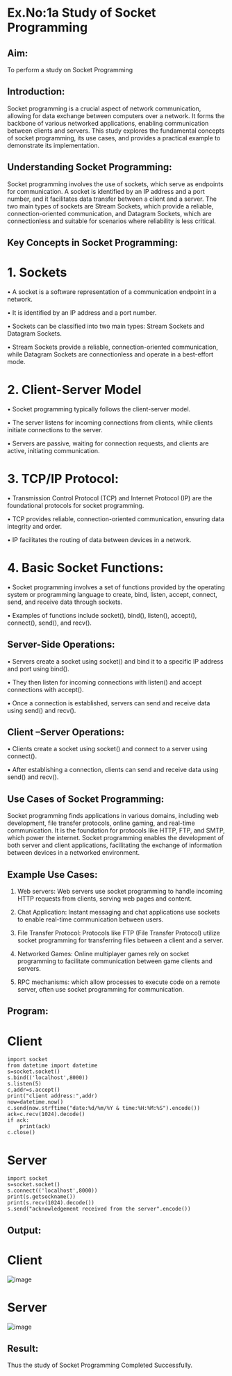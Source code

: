# Ex.No:1a  			Study of Socket Programming

## Aim:
To perform a study on Socket Programming

## Introduction:
Socket programming is a crucial aspect of network communication, allowing for data exchange between computers over a network. It forms the backbone of various networked applications, enabling communication between clients and servers. This study explores the fundamental concepts of socket programming, its use cases, and provides a practical example to demonstrate its implementation.

## Understanding Socket Programming:
Socket programming involves the use of sockets, which serve as endpoints for communication. A socket is identified by an IP address and a port number, and it facilitates data transfer between a client and a server. The two main types of sockets are Stream Sockets, which provide a reliable, connection-oriented communication, and Datagram Sockets, which are connectionless and suitable for scenarios where reliability is less critical.

## Key Concepts in Socket Programming:
# 1. Sockets
•	A socket is a software representation of a communication endpoint in a network.

•	It is identified by an IP address and a port number.

•	Sockets can be classified into two main types: Stream Sockets and Datagram Sockets.

•	Stream Sockets provide a reliable, connection-oriented communication, while Datagram Sockets are connectionless and operate in a best-effort mode.

# 2. Client-Server Model
•	Socket programming typically follows the client-server model.

•	The server listens for incoming connections from clients, while clients initiate connections to the server.

•	Servers are passive, waiting for connection requests, and clients are active, initiating communication.

# 3. TCP/IP Protocol:
•	Transmission Control Protocol (TCP) and Internet Protocol (IP) are the foundational protocols for socket programming.

•	TCP provides reliable, connection-oriented communication, ensuring data integrity and order.

•	IP facilitates the routing of data between devices in a network.

# 4. Basic Socket Functions:
•	Socket programming involves a set of functions provided by the operating system or programming language to create, bind, listen, accept, connect, send, and receive data through sockets.

•	Examples of functions include socket(), bind(), listen(), accept(), connect(), send(), and recv().

## Server-Side Operations:
•	Servers create a socket using socket() and bind it to a specific IP address and port using bind().

•	They then listen for incoming connections with listen() and accept connections with accept().

•	Once a connection is established, servers can send and receive data using send() and recv().

## Client –Server Operations:
• Clients create a socket using socket() and connect to a server using connect().

• After establishing a connection, clients can send and receive data using send() and recv().

## Use Cases of Socket Programming:
Socket programming finds applications in various domains, including web development, file transfer protocols, online gaming, and real-time communication. It is the foundation for protocols like HTTP, FTP, and SMTP, which power the internet. Socket programming enables the development of both server and client applications, facilitating the exchange of information between devices in a networked environment.

## Example Use Cases:
1.	Web servers: Web servers use socket programming to handle incoming HTTP requests from clients, serving web pages and content.
   
2.	Chat Application: Instant messaging and chat applications use sockets to enable real-time communication between users.
   
3.	File Transfer Protocol: Protocols like FTP (File Transfer Protocol) utilize socket programming for transferring files between a client and a server.

4.	Networked Games: Online multiplayer games rely on socket programming to facilitate communication between game clients and servers.

5.	RPC mechanisms: which allow processes to execute code on a remote server, often use socket programming for communication.

## Program:
# Client
~~~
import socket
from datetime import datetime
s=socket.socket()
s.bind(('localhost',8000))
s.listen(5)
c,addr=s.accept()
print("client address:",addr)
now=datetime.now()
c.send(now.strftime("date:%d/%m/%Y & time:%H:%M:%S").encode())
ack=c.recv(1024).decode()
if ack:
    print(ack)
c.close()
~~~

# Server
~~~
import socket
s=socket.socket()
s.connect(('localhost',8000))
print(s.getsockname())
print(s.recv(1024).decode())
s.send("acknowledgement received from the server".encode())
~~~

## Output:
# Client
![image](https://github.com/K-Dharshini/SocketStudy/assets/139334830/7599f33c-100b-49ce-93a2-d93a5c001898)

# Server
![image](https://github.com/K-Dharshini/SocketStudy/assets/139334830/3e2afa03-124b-47fd-a7ed-f0ecf7b1556c)

## Result:
Thus the study of Socket Programming Completed Successfully.
